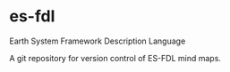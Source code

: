 es-fdl
======

Earth System Framework Description Language

A git repository for version control of ES-FDL mind maps.
